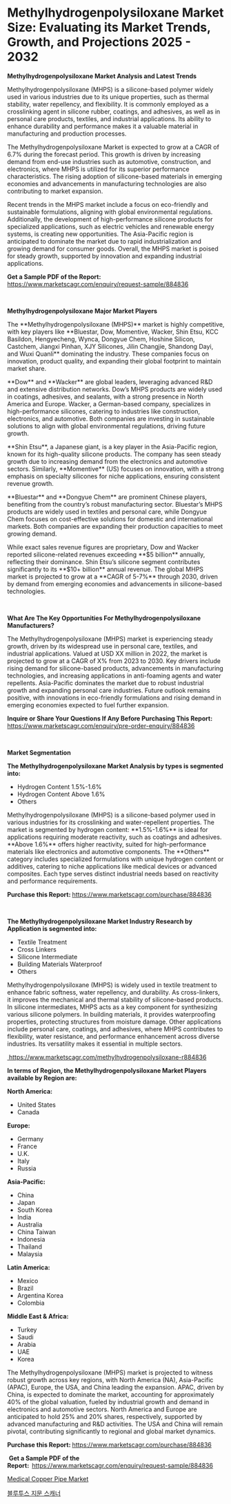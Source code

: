 <p><h1>Methylhydrogenpolysiloxane Market Size: Evaluating its Market Trends, Growth, and Projections 2025 - 2032</h1></p><p><strong>Methylhydrogenpolysiloxane Market Analysis and Latest Trends</strong></p>
<p><p>Methylhydrogenpolysiloxane (MHPS) is a silicone-based polymer widely used in various industries due to its unique properties, such as thermal stability, water repellency, and flexibility. It is commonly employed as a crosslinking agent in silicone rubber, coatings, and adhesives, as well as in personal care products, textiles, and industrial applications. Its ability to enhance durability and performance makes it a valuable material in manufacturing and production processes.</p><p>The Methylhydrogenpolysiloxane Market is expected to grow at a CAGR of 6.7% during the forecast period. This growth is driven by increasing demand from end-use industries such as automotive, construction, and electronics, where MHPS is utilized for its superior performance characteristics. The rising adoption of silicone-based materials in emerging economies and advancements in manufacturing technologies are also contributing to market expansion.</p><p>Recent trends in the MHPS market include a focus on eco-friendly and sustainable formulations, aligning with global environmental regulations. Additionally, the development of high-performance silicone products for specialized applications, such as electric vehicles and renewable energy systems, is creating new opportunities. The Asia-Pacific region is anticipated to dominate the market due to rapid industrialization and growing demand for consumer goods. Overall, the MHPS market is poised for steady growth, supported by innovation and expanding industrial applications.</p></p>
<p><strong>Get a Sample PDF of the Report:&nbsp;</strong> <a href="https://www.marketscagr.com/enquiry/request-sample/884836?utm_campaign=1126&utm_medium=2&utm_source=Github&utm_content=ia&utm_term=25012025&utm_id=methylhydrogenpolysiloxane">https://www.marketscagr.com/enquiry/request-sample/884836</a></p>
<p>&nbsp;</p>
<p><strong>Methylhydrogenpolysiloxane Major Market Players</strong></p>
<p><p>The **Methylhydrogenpolysiloxane (MHPS)** market is highly competitive, with key players like **Bluestar, Dow, Momentive, Wacker, Shin Etsu, KCC Basildon, Hengyecheng, Wynca, Dongyue Chem, Hoshine Silicon, Castchem, Jiangxi Pinhan, XJY Silicones, Jilin Changjie, Shandong Dayi, and Wuxi Quanli** dominating the industry. These companies focus on innovation, product quality, and expanding their global footprint to maintain market share.</p><p>**Dow** and **Wacker** are global leaders, leveraging advanced R&D and extensive distribution networks. Dow’s MHPS products are widely used in coatings, adhesives, and sealants, with a strong presence in North America and Europe. Wacker, a German-based company, specializes in high-performance silicones, catering to industries like construction, electronics, and automotive. Both companies are investing in sustainable solutions to align with global environmental regulations, driving future growth.</p><p>**Shin Etsu**, a Japanese giant, is a key player in the Asia-Pacific region, known for its high-quality silicone products. The company has seen steady growth due to increasing demand from the electronics and automotive sectors. Similarly, **Momentive** (US) focuses on innovation, with a strong emphasis on specialty silicones for niche applications, ensuring consistent revenue growth.</p><p>**Bluestar** and **Dongyue Chem** are prominent Chinese players, benefiting from the country’s robust manufacturing sector. Bluestar’s MHPS products are widely used in textiles and personal care, while Dongyue Chem focuses on cost-effective solutions for domestic and international markets. Both companies are expanding their production capacities to meet growing demand.</p><p>While exact sales revenue figures are proprietary, Dow and Wacker reported silicone-related revenues exceeding **$5 billion** annually, reflecting their dominance. Shin Etsu’s silicone segment contributes significantly to its **$10+ billion** annual revenue. The global MHPS market is projected to grow at a **CAGR of 5-7%** through 2030, driven by demand from emerging economies and advancements in silicone-based technologies.</p></p>
<p>&nbsp;</p>
<p><strong>What Are The Key Opportunities For Methylhydrogenpolysiloxane Manufacturers?</strong></p>
<p><p>The Methylhydrogenpolysiloxane (MHPS) market is experiencing steady growth, driven by its widespread use in personal care, textiles, and industrial applications. Valued at USD XX million in 2022, the market is projected to grow at a CAGR of X% from 2023 to 2030. Key drivers include rising demand for silicone-based products, advancements in manufacturing technologies, and increasing applications in anti-foaming agents and water repellents. Asia-Pacific dominates the market due to robust industrial growth and expanding personal care industries. Future outlook remains positive, with innovations in eco-friendly formulations and rising demand in emerging economies expected to fuel further expansion.</p></p>
<p><strong>Inquire or Share Your Questions If Any Before Purchasing This Report:</strong> <a href="https://www.marketscagr.com/enquiry/pre-order-enquiry/884836?utm_campaign=1126&utm_medium=2&utm_source=Github&utm_content=ia&utm_term=25012025&utm_id=methylhydrogenpolysiloxane">https://www.marketscagr.com/enquiry/pre-order-enquiry/884836</a></p>
<p>&nbsp;</p>
<p><strong>Market Segmentation</strong></p>
<p><strong>The Methylhydrogenpolysiloxane Market Analysis by types is segmented into:</strong></p>
<p><ul><li>Hydrogen Content 1.5%-1.6%</li><li>Hydrogen Content Above 1.6%</li><li>Others</li></ul></p>
<p><p>Methylhydrogenpolysiloxane (MHPS) is a silicone-based polymer used in various industries for its crosslinking and water-repellent properties. The market is segmented by hydrogen content: **1.5%-1.6%** is ideal for applications requiring moderate reactivity, such as coatings and adhesives. **Above 1.6%** offers higher reactivity, suited for high-performance materials like electronics and automotive components. The **Others** category includes specialized formulations with unique hydrogen content or additives, catering to niche applications like medical devices or advanced composites. Each type serves distinct industrial needs based on reactivity and performance requirements.</p></p>
<p><strong>Purchase this Report:&nbsp;</strong><a href="https://www.marketscagr.com/purchase/884836?utm_campaign=1126&utm_medium=2&utm_source=Github&utm_content=ia&utm_term=25012025&utm_id=methylhydrogenpolysiloxane">https://www.marketscagr.com/purchase/884836</a></p>
<p>&nbsp;</p>
<p><strong>The Methylhydrogenpolysiloxane Market Industry Research by Application is segmented into:</strong></p>
<p><ul><li>Textile Treatment</li><li>Cross Linkers</li><li>Silicone Intermediate</li><li>Building Materials Waterproof</li><li>Others</li></ul></p>
<p><p>Methylhydrogenpolysiloxane (MHPS) is widely used in textile treatment to enhance fabric softness, water repellency, and durability. As cross-linkers, it improves the mechanical and thermal stability of silicone-based products. In silicone intermediates, MHPS acts as a key component for synthesizing various silicone polymers. In building materials, it provides waterproofing properties, protecting structures from moisture damage. Other applications include personal care, coatings, and adhesives, where MHPS contributes to flexibility, water resistance, and performance enhancement across diverse industries. Its versatility makes it essential in multiple sectors.</p></p>
<p><a href="https://www.marketscagr.com/methylhydrogenpolysiloxane-r884836?utm_campaign=1126&utm_medium=2&utm_source=Github&utm_content=ia&utm_term=25012025&utm_id=methylhydrogenpolysiloxane">&nbsp;https://www.marketscagr.com/methylhydrogenpolysiloxane-r884836</a></p>
<p><strong>In terms of Region, the Methylhydrogenpolysiloxane Market Players available by Region are:</strong></p>
<p>
    <p> <strong> North America: </strong>
        <ul>
            <li>United States</li>
            <li>Canada</li>
        </ul>
        </p> 
    <p> <strong> Europe: </strong>
        <ul>
            <li>Germany</li>
            <li>France</li>
            <li>U.K.</li>
            <li>Italy</li>
            <li>Russia</li>
        </ul>
        </p> 
    <p> <strong> Asia-Pacific: </strong>
        <ul>
            <li>China</li>
            <li>Japan</li>
            <li>South Korea</li>
            <li>India</li>
            <li>Australia</li>
            <li>China Taiwan</li>
            <li>Indonesia</li>
            <li>Thailand</li>
            <li>Malaysia</li>
        </ul>
        </p> 
    <p> <strong> Latin America: </strong>
        <ul>
            <li>Mexico</li>
            <li>Brazil</li>
            <li>Argentina Korea</li>
            <li>Colombia</li>
        </ul>
        </p> 
    <p> <strong> Middle East & Africa: </strong>
        <ul>
            <li>Turkey</li>
            <li>Saudi</li>
            <li>Arabia</li>
            <li>UAE</li>
            <li>Korea</li>
        </ul>
    </p>
    </p>
<p><p>The Methylhydrogenpolysiloxane (MHPS) market is projected to witness robust growth across key regions, with North America (NA), Asia-Pacific (APAC), Europe, the USA, and China leading the expansion. APAC, driven by China, is expected to dominate the market, accounting for approximately 40% of the global valuation, fueled by industrial growth and demand in electronics and automotive sectors. North America and Europe are anticipated to hold 25% and 20% shares, respectively, supported by advanced manufacturing and R&D activities. The USA and China will remain pivotal, contributing significantly to regional and global market dynamics.</p></p>
<p><strong>Purchase this Report: </strong><a href="https://www.marketscagr.com/purchase/884836?utm_campaign=1126&utm_medium=2&utm_source=Github&utm_content=ia&utm_term=25012025&utm_id=methylhydrogenpolysiloxane">https://www.marketscagr.com/purchase/884836</a></p>
<p>&nbsp;<strong>Get a Sample PDF of the Report:&nbsp;&nbsp;</strong><a href="https://www.marketscagr.com/enquiry/request-sample/884836?utm_campaign=1126&utm_medium=2&utm_source=Github&utm_content=ia&utm_term=25012025&utm_id=methylhydrogenpolysiloxane">https://www.marketscagr.com/enquiry/request-sample/884836</a></p>
<p><strong></strong></p>
<p><p><a href="https://github.com/gdfhhhj/Market-Research-Report-List-7/blob/main/medical-copper-pipe-market.md?utm_campaign=1126&utm_medium=2&utm_source=Github&utm_content=ia&utm_term=25012025&utm_id=methylhydrogenpolysiloxane">Medical Copper Pipe Market</a></p><p><a href="https://github.com/sougarounis/Market-Research-Report-List-6/blob/main/243697433981.md?utm_campaign=1126&utm_medium=2&utm_source=Github&utm_content=ia&utm_term=25012025&utm_id=methylhydrogenpolysiloxane">블루투스 지문 스캐너</a></p></p>